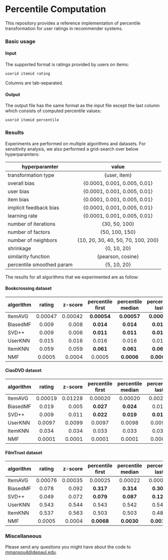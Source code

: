 # Percentile Computation

This repository provides a reference implementation of percentile transformation for user ratings in recommender systems.  

### Basic usage 

#### Input

The supported format is ratings provided by users on items:

	userid itemid rating

Columns are tab-separated.

#### Output

The output file has the same format as the input file except the last column which consists of computed percentile values:

	userid itemid percentile

### Results

Experiments are performed on multiple algorithms and datasets. For sensitivity analysis, we also performed a grid-search over below hyperparamters:

| hyperparamter            | value                              |
| -------------------------|:----------------------------------:|
| transformation type      | {user, item}                       |
| overall bias             | {0.0001, 0.001, 0.005, 0.01}       |
| user bias                | {0.0001, 0.001, 0.005, 0.01}       |
| item bias                | {0.0001, 0.001, 0.005, 0.01}       |
| implicit feedback bias   | {0.0001, 0.001, 0.005, 0.01}       |
| learning rate            | {0.0001, 0.001, 0.005, 0.01}       |
| number of iterations     | {30, 50, 100}                      |
| number of factors        | {50, 100, 150}                     |
| number of neighbors      | {10, 20, 30, 40, 50, 70, 100, 200} |
| shrinkage                | {0, 10, 20}                        |
| similarity function      | {pearson, cosine}                  |
| percentile smoothed param| {5, 10, 20}                  |

The results for all algorithms that we experimented are as follow:

#### Bookcrossing dataset

| algorithm     | rating   | z-score  | percentile first | percentile median | percentile last | smoothed first | smoothed median | smoothed last |
| ------------- |:--------:| --------:|:----------------:|:-----------------:|:---------------:|:--------------:|:---------------:|:-------------:|
| ItemAVG       | 0.00047  | 0.00042  | **0.00054**      | **0.00057**       | **0.00071**     |
| BiasedMF      | 0.009    | 0.008    | **0.014**        | **0.014**         | **0.012**       | 0.014          | 0.014           | 0.013         |
| SVD++         | 0.009    | 0.006    | **0.011**        | **0.011**         | **0.010**       | 0.014          | 0.013           | 0.012         |
| UserKNN       | 0.015    | 0.016    | 0.016            | 0.016             | 0.016           | 0.016          | 0.016           | 0.016         |
| ItemKNN       | 0.059    | 0.059    | **0.061**        | **0.061**         | **0.061**       | 0.061          | 0.061           | 0.061         |
| NMF           | 0.0005   | 0.0004   | 0.0005           | **0.0006**        | **0.0007**      | 0.0005         | **0.0006**      | **0.0006**    |

#### CiaoDVD dataset

| algorithm     | rating   | z-score  | percentile first | percentile median | percentile last | smoothed first | smoothed median | smoothed last |
| ------------- |:--------:| --------:|:----------------:|:-----------------:|:---------------:|:--------------:|:---------------:|:-------------:|
| ItemAVG       | 0.00019  | 0.01228  | 0.00020          | 0.00020           | 0.00285         | 
| BiasedMF      | 0.019    | 0.005    | **0.027**        | **0.024**         | 0.016           | **0.027**      | **0.027**       | **0.026**     |
| SVD++         | 0.009    | 0.011    | **0.022**        | **0.019**         | **0.017**       | **0.019**      | **0.018**       | **0.016**     |
| UserKNN       | 0.0097   | 0.0099   | 0.0097           | 0.0098            | 0.0097          | **0.010**      | **0.010**       | **0.010**     |
| ItemKNN       | 0.034    | 0.034    | 0.033            | 0.033             | 0.034           | 0.033          | 0.034           | 0.034         |
| NMF           | 0.0001   | 0.0001   | 0.0001           | 0.0001            | 0.0001          | 0.0001         | 0.0001          | 0.0001        |

#### FilmTrust dataset

| algorithm     | rating   | z-score  | percentile first | percentile median | percentile last | smoothed first | smoothed median | smoothed last |
| ------------- |:--------:| --------:|:----------------:|:-----------------:|:---------------:|:--------------:|:---------------:|:-------------:|
| ItemAVG       | 0.00076  | 0.00035  | 0.00025          | 0.00022           | 0.00049         | **0.00081**    | 0.00079         | 0.00074       |
| BiasedMF      | 0.078    | 0.092    | **0.317**        | **0.314**         | **0.302**       | **0.352**      | **0.345**       | **0.335**     |
| SVD++         | 0.049    | 0.072    | **0.079**        | **0.087**         | **0.124**       | **0.081**      | **0.092**       | **0.102**     |
| UserKNN       | 0.543    | 0.544    | 0.543            | 0.542             | 0.542           | 0.543          | 0.544           | 0.543         |
| ItemKNN       | 0.537    | 0.563    | 0.503            | 0.503             | 0.489           | 0.496          | 0.497           | 0.485         |
| NMF           | 0.0005   | 0.0004   | **0.0068**       | **0.0030**        | **0.0018**      | **0.0009**     | **0.0006**      | **0.0007**    |


### Miscellaneous

Please send any questions you might have about the code to <mmansou4@depaul.edu>.
